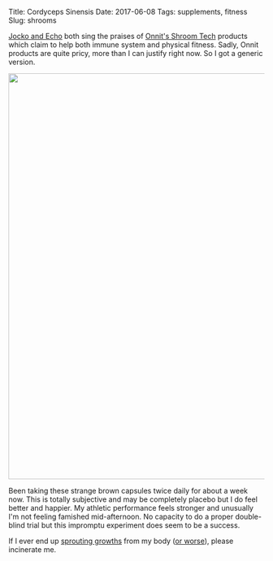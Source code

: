 Title: Cordyceps Sinensis
Date: 2017-06-08
Tags: supplements, fitness
Slug: shrooms

[Jocko and Echo](http://jockopodcast2.com/) both sing the praises of [Onnit's Shroom Tech](https://www.onnit.com/shroomtech-immune/) products which claim to help both immune system and physical fitness. Sadly, Onnit products are quite pricy, more than I can justify right now. So I got a generic version.

<img src="https://i.imgur.com/fDqS3dQ.jpg" width=800 />

Been taking these strange brown capsules twice daily for about a week now. This is totally subjective and may be completely placebo but I do feel better and happier. My athletic performance feels stronger and unusually I'm not feeling famished mid-afternoon. No capacity to do a proper double-blind trial but this impromptu experiment does seem to be a success.

If I ever end up [sprouting growths](https://www.youtube.com/watch?v=XuKjBIBBAL8) from my body ([or worse](https://en.wikipedia.org/wiki/The_Last_of_Us)), please incinerate me.